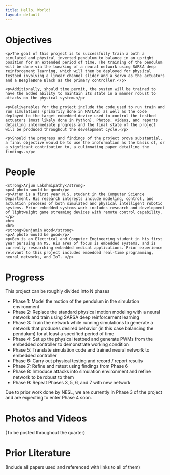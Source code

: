 ```yaml
---
title: Hello, World!
layout: default
---
```


<div id="Objectives" class="section">
    <h1>Objectives</h1>

    <p>The goal of this project is to successfully train a both a simulated and physical inverted pendulum to balance in an upright position for an extended period of time. The training of the pendulum will be done via the tweaking of a neural network using SARSA deep reinforcement learning, which will then be deployed for physical testbed involving a linear channel slider and a servo as the actuators and a BeagleBone Black as the primary controller.</p>

    <p>Additionally, should time permit, the system will be trained to have the added ability to maintain its state in a manner robust to attacks on the physical system.</p>

    <p>Deliverables for the project include the code used to run train and run simulations (primarily done in MATLAB) as well as the code deployed to the target embedded device used to control the testbed actuators (most likely done in Python). Photos, videos, and reports detailing intermediate progress and the final state of the project will be produced throughout the development cycle.</p>

    <p>Should the progress and findings of the project prove substantial, a final objective would be to use the inoformation as the basis of, or a signficant contribution to, a culimnating paper detailing the findings.</p>
</div>
<div id="People" class="section">
    <h1>People</h1>

    <strong>Arjun Lakshmipathy</strong>
    <p>A photo would be good</p>
    <p>Arjun is a first year M.S. student in the Computer Science Department. His research interests include modeling, control, and actuation proceses of both simulated and physical intelligent robotic systems. Prior embedded systems work includes research and development of lightweight game streaming devices with remote control capability.</p>
    <br>
    <br>
    <strong>Benjamin Wood</strong>
    <p>A photo would be good</p>
    <p>Ben is an Electrical and Computer Engineering student in his first year pursuing an MS. His area of focus is embedded systems, and is currently researching embedded medical applications. Prior experience relevant to this project includes embedded real-time programming, neural networks, and IoT. </p>
</div>
<div id="Progress" class="section">
    <h1>Progress</h1>
    <p>This project can be roughly divided into N phases</p>
    <ul>
        <li>Phase 1: Model the motion of the pendulum in the simulation environment</li>
        <li>Phase 2: Replace the standard physical motion modeling with a neural network and train using SARSA deep reinforcement learning</li>
        <li>Phase 3: Train the network while running simulations to generate a network that produces desired behavior (in this case balancing the pendulum) for at least a specified period of time</li>
        <li>Phase 4: Set up the physical testbed and generate PWMs from the embedded controller to demonstrate working condition</li>
        <li>Phase 5: Translate simulation code and trained neural network to embedded controller</li>
        <li>Phase 6: Carry out physical testing and record / report results</li>
        <li>Phase 7: Refine and retest using findings from Phase 6</li>
        <li>Phase 8: Introduce attacks into simulation environment and refine network to be robust to them</li>
        <li>Phase 9: Repeat Phases 3, 5, 6, and 7 with new network</li>
    </ul>
    <p>Due to prior work done by NESL, we are currently in Phase 3 of the project and are expecting to enter Phase 4 soon.</p>
</div>
<div id="PhotosVideos" class="section">
    <h1>Photos and Videos</h1>
    <p>(To be posted throughout the quarter)</p>
</div>
<div id="Literature" class="section">
    <h1>Prior Literature</h1>
    <p>(Include all papers used and referenced with links to all of them)</p>
</div>



